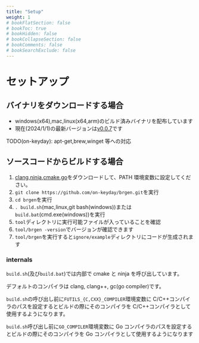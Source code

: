 ```yaml
---
title: "Setup"
weight: 1
# bookFlatSection: false
# bookToc: true
# bookHidden: false
# bookCollapseSection: false
# bookComments: false
# bookSearchExclude: false
---
```


# セットアップ

## バイナリをダウンロードする場合

- windows(x64),mac,linux(x64,arm)のビルド済みバイナリを配布しています
- 現在(2024/1/1)の最新バージョンは[v0.0.7](https://github.com/on-keyday/brgen/releases/tag/v0.0.7)です

TODO(on-keyday): apt-get,brew,winget 等への対応

## ソースコードからビルドする場合

1. [clang](https://releases.llvm.org/download.html),[ninja](https://github.com/ninja-build/ninja/releases),[cmake](https://cmake.org/download/),[go](https://go.dev/dl/)をダウンロードして、PATH 環境変数に設定してください。
2. `git clone https://github.com/on-keyday/brgen.git`を実行
3. `cd brgen`を実行
4. `. build.sh`(mac,linux,git bash(windows))または`build.bat`(cmd.exe(windows))を実行
5. `tool`ディレクトリに実行可能ファイルが入っていることを確認
6. `tool/brgen -version`でバージョンが確認できます
7. `tool/brgen`を実行すると`ignore/example`ディレクトリにコードが生成されます

### internals

`build.sh`(及び`build.bat`)では内部で cmake と ninja を呼び出しています。

デフォルトのコンパイラは clang, clang++, gc(go compiler)です。

`build.sh`の呼び出し前に`FUTILS_{C,CXX}_COMPILER`環境変数に C/C++コンパイラのパスを設定するとビルドの際にそのコンパイラを C/C++コンパイラとして使用するようになります。

`build.sh`呼び出し前に`GO_COMPILER`環境変数に Go コンパイラのパスを設定するとビルドの際にそのコンパイラを Go コンパイラとして使用するようになります
